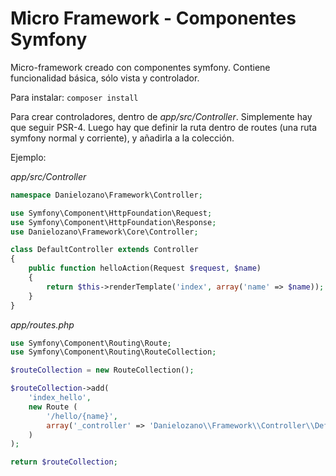 # Micro Framework - Componentes Symfony

Micro-framework creado con componentes symfony.
Contiene funcionalidad básica, sólo vista y controlador.

Para instalar: `composer install`


Para crear controladores, dentro de *app/src/Controller*. Simplemente hay que seguir PSR-4. Luego hay que definir la ruta dentro de routes (una ruta symfony normal y corriente), y añadirla a la colección.

Ejemplo:

*app/src/Controller*
```php
namespace Danielozano\Framework\Controller;

use Symfony\Component\HttpFoundation\Request;
use Symfony\Component\HttpFoundation\Response;
use Danielozano\Framework\Core\Controller;

class DefaultController extends Controller
{
	public function helloAction(Request $request, $name)
	{
		return $this->renderTemplate('index', array('name' => $name));
	}
}
```

*app/routes.php*
```php
use Symfony\Component\Routing\Route;
use Symfony\Component\Routing\RouteCollection;

$routeCollection = new RouteCollection();

$routeCollection->add(
	'index_hello',
	new Route (
		'/hello/{name}',
		array('_controller' => 'Danielozano\\Framework\\Controller\\DefaultController::helloAction', 'name' => 'World')
	)
);

return $routeCollection;
```